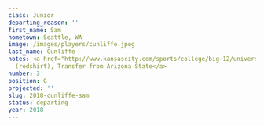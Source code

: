 ```yaml
---
class: Junior
departing_reason: ''
first_name: Sam
hometown: Seattle, WA
image: /images/players/cunliffe.jpeg
last_name: Cunliffe
notes: <a href="http://www.kansascity.com/sports/college/big-12/university-of-kansas/article125174569.html">Sophomore
  (redshirt), Transfer from Arizona State</a>
number: 3
position: G
projected: ''
slug: 2018-cunliffe-sam
status: departing
year: 2018
---
```

